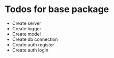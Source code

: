 # Todos for base package
  - Create server
  - Create logger
  - Create model
  - Create db connection
  - Create auth register
  - Create auth login